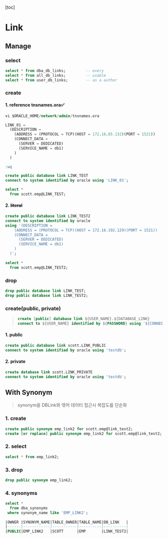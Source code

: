 [toc]

# Link

## Manage

### select

```sql
select * from dba_db_links; 		-- every
select * from all_db_links;			-- usable
select * from user_db_links;		-- as a author
```

### create

####  1. reference tnsnames.ora✅

```sql
vi $ORACLE_HOME/network/admin/tnsnames.ora

LINK_01 =
  (DESCRIPTION =
    (ADDRESS = (PROTOCOL = TCP)(HOST = 172.16.65.132)(PORT = 1521))
    (CONNECT_DATA =
      (SERVER = DEDICATED)
      (SERVICE_NAME = db1)
    )
  )

:wq

create public database link LINK_TEST
connect to system identified by oracle using 'LINK_01';

select *
  from scott.emp@LINK_TEST;
```

#### 2. ~~literal~~

```sql
create public database link LINK_TEST2
connect to system identified by oracle
using '(DESCRIPTION =
    (ADDRESS = (PROTOCOL = TCP)(HOST = 172.16.192.129)(PORT = 1521))
    (CONNECT_DATA =
      (SERVER = DEDICATED)
      (SERVICE_NAME = db1)
    )
  )';
  
select *
  from scott.emp@LINK_TEST2;
```

### drop

```sql
drop public database link LINK_TEST;
drop public database link LINK_TEST2;
```

### create(public, private)

> ```SQL
> create [public] database link ${USER_NAME}.${DATABASE_LINK}
> connect to ${USER_NAME} identified by ${PASSWORD} using '${CONNECTION_NAMEa}';
> ```

#### 1. public

```sql
create public database link scott.LINK_PUBLIC
connect to system identified by oracle using 'testdb';
```

#### 2. private

```sql
create database link scott.LINK_PRIVATE
connect to system identified by oracle using 'testdb';
```

## With Synonym

>  synonym을 DBLink와 엮어 데이터 접근시 복잡도를 단순화

### 1. create

```sql
create public synonym emp_link2 for scott.emp@link_test2;
create [or replace] public synonym emp_link2 for scott.emp@link_test2;
```

### 2. select

```sql
select * from emp_link2;
```

### 3. drop

```sql
drop public synonym emp_link2;
```

### 4. synonyms

```sql
select *
  from dba_synonyms
 where synonym_name like 'EMP_LINK2';
 
|OWNER |SYNONYM_NAME|TABLE_OWNER|TABLE_NAME|DB_LINK   |
|------|------------|-----------|----------|----------|
|PUBLIC|EMP_LINK2   |SCOTT      |EMP       |LINK_TEST2|
```

